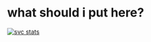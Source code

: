 # what should i put here?

[![svc stats](https://github-readme-stats.vercel.app/api?username=svc-code-pixel&show_icons=true&theme=cobalt)](https://github.com/anuraghazra/github-readme-stats)
